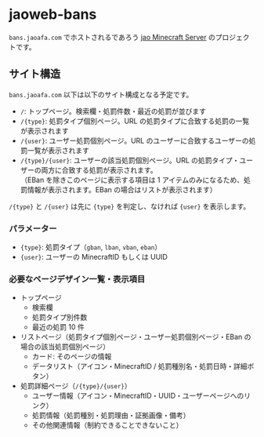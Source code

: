 # jaoweb-bans

`bans.jaoafa.com` でホストされるであろう [jao Minecraft Server](https://jaoafa.com) のプロジェクトです。

## サイト構造

`bans.jaoafa.com` 以下は以下のサイト構成となる予定です。

- `/`: トップページ。検索欄・処罰件数・最近の処罰が並びます
- `/{type}`: 処罰タイプ個別ページ。URL の処罰タイプに合致する処罰の一覧が表示されます
- `/{user}`: ユーザー処罰個別ページ。URL のユーザーに合致するユーザーの処罰一覧が表示されます
- `/{type}/{user}`: ユーザーの該当処罰個別ページ。URL の処罰タイプ・ユーザーの両方に合致する処罰が表示されます。  
  （EBan を除きこのページに表示する項目は 1 アイテムのみになるため、処罰情報が表示されます。EBan の場合はリストが表示されます）

`/{type}` と `/{user}` は先に `{type}` を判定し、なければ `{user}` を表示します。

### パラメーター

- `{type}`: 処罰タイプ（`gban`, `lban`, `vban`, `eban`）
- `{user}`: ユーザーの MinecraftID もしくは UUID

### 必要なページデザイン一覧・表示項目

- トップページ
  - 検索欄
  - 処罰タイプ別件数
  - 最近の処罰 10 件
- リストページ（処罰タイプ個別ページ・ユーザー処罰個別ページ・EBan の場合の該当処罰個別ページ）
  - カード: そのページの情報
  - データリスト（アイコン・MinecraftID / 処罰種別名・処罰日時・詳細ボタン）
- 処罰詳細ページ（`/{type}/{user}`）
  - ユーザー情報（アイコン・MinecraftID・UUID・ユーザーページへのリンク）
  - 処罰情報（処罰種別・処罰理由・証拠画像・備考）
  - その他関連情報（制約できることできないこと）
